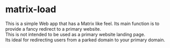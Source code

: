 # matrix-load
This is a simple Web app that has a Matrix like feel.  Its main function is to provide a fancy redirect to a primary website.  
This is not intended to be used as a primary website landing page.  
Its ideal for redirecting users from a parked domain to your primary domain.  
